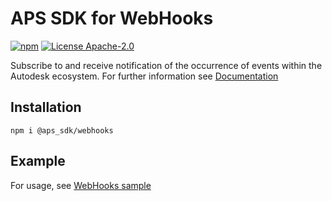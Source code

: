 # APS SDK for WebHooks

[![npm](https://img.shields.io/badge/npm-8.11-blue.svg)](https://www.npmjs.com/)
[![License Apache-2.0](https://img.shields.io/badge/license-Apache--2.0-blue.svg)](LICENSE)

Subscribe to and receive notification of the occurrence of events within the Autodesk ecosystem.
For further information see [Documentation](https://aps.autodesk.com/en/docs/webhooks/v1/developers_guide/overview)

## Installation 
```
npm i @aps_sdk/webhooks
```
## Example

For usage, see [WebHooks sample](https://github.com/autodesk-platform-services/aps-sdk-node/blob/development/samples/webhooks.ts)

